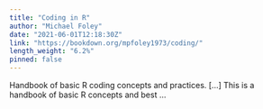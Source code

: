 ```yaml
---
title: "Coding in R"
author: "Michael Foley"
date: "2021-06-01T12:18:30Z"
link: "https://bookdown.org/mpfoley1973/coding/"
length_weight: "6.2%"
pinned: false
---
```


Handbook of basic R coding concepts and practices. [...] This is a handbook of basic R concepts and best ...
